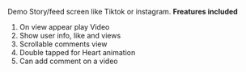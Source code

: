 Demo Story/feed screen like Tiktok or instagram.
<b>Freatures included</b>
1. On view appear play Video
2. Show user info, like and views
3. Scrollable comments view
4. Double tapped for Heart animation
5. Can add comment on a video
